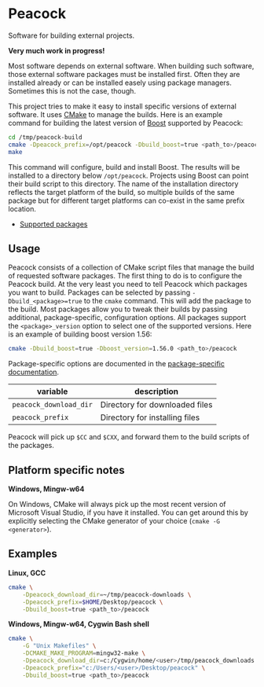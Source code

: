 Peacock
=======
Software for building external projects.

**Very much work in progress!**

Most software depends on external software. When building such software, those external software packages must be installed first. Often they are installed already or can be installed easely using package managers. Sometimes this is not the case, though.

This project tries to make it easy to install specific versions of external software. It uses [CMake](http://www.cmake.org) to manage the builds. Here is an example command for building the latest version of [Boost](http://www.boost.org) supported by Peacock:

```bash
cd /tmp/peacock-build
cmake -Dpeacock_prefix=/opt/peacock -Dbuild_boost=true <path_to>/peacock
make
```

This command will configure, build and install Boost. The results will be installed to a directory below `/opt/peacock`. Projects using Boost can point their build script to this directory. The name of the installation directory reflects the target platform of the build, so multiple builds of the same package but for different target platforms can co-exist in the same prefix location.

- [Supported packages](cmake/package/README.md)


Usage
-----
Peacock consists of a collection of CMake script files that manage the build of requested software packages. The first thing to do is to configure the Peacock build. At the very least you need to tell Peacock which packages you want to build. Packages can be selected by passing `-Dbuild_<package>=true` to the `cmake` command. This will add the package to the build. Most packages allow you to tweak their builds by passing additional, package-specific, configuration options. All packages support the `<package>_version` option to select one of the supported versions. Here is an example of building boost version 1.56:

```bash
cmake -Dbuild_boost=true -Dboost_version=1.56.0 <path_to>/peacock
```

Package-specific options are documented in the [package-specific documentation](cmake/package/README.md).

| variable                  | description                                      |
| ------------------------- | ------------------------------------------------ |
| `peacock_download_dir`    | Directory for downloaded files                   |
| `peacock_prefix`          | Directory for installing files                   |

Peacock will pick up `$CC` and `$CXX`, and forward them to the build scripts of the packages.


Platform specific notes
-----------------------
**Windows, Mingw-w64**

On Windows, CMake will always pick up the most recent version of Microsoft Visual Studio, if you have it installed. You can get around this by explicitly selecting the CMake generator of your choice (`cmake -G <generator>`).


Examples
--------
**Linux, GCC**

```bash
cmake \
    -Dpeacock_download_dir=~/tmp/peacock-downloads \
    -Dpeacock_prefix=$HOME/Desktop/peacock \
    -Dbuild_boost=true <path_to>/peacock
```


**Windows, Mingw-w64, Cygwin Bash shell**

```bash
cmake \
    -G "Unix Makefiles" \
    -DCMAKE_MAKE_PROGRAM=mingw32-make \
    -Dpeacock_download_dir=c:/Cygwin/home/<user>/tmp/peacock_downloads \
    -Dpeacock_prefix="c:/Users/<user>/Desktop/peacock" \
    -Dbuild_boost=true <path_to>/peacock
```
